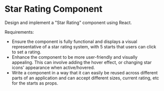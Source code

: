 # Star Rating Component
Design and implement a "Star Rating" component using React.

Requirements:

- Ensure the component is fully functional and displays a visual representative of a star rating system, with 5 starts that users can click to set a rating.
- Enhance the component to be more user-friendly and visually appealing. This can involve adding the hover effect, or changing star icons' appearance when active/hovered.
- Write a component in a way that it can easily be reused across different parts of an application and can accept different sizes, current rating, etc for the starts as props.
